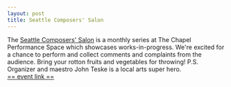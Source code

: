 ```yaml
---
layout: post
title: Seattle Composers' Salon
---
```


The [Seattle Composers' Salon](http://composersalon.blogspot.com/2017/01/january-2017-salon-previews.html) is a monthly series at The Chapel Performance Space which showcases works-in-progress. We're excited for a chance to perform and collect comments and complaints from the audience. Bring your rotton fruits and vegetables for throwing! P.S. Organizer and maestro John Teske is a local arts super hero.  
[== event link ==](http://www.waywardmusic.org/event/seattle-composers-salon-49/)
